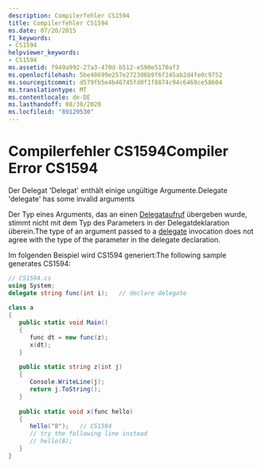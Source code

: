 ```yaml
---
description: Compilerfehler CS1594
title: Compilerfehler CS1594
ms.date: 07/20/2015
f1_keywords:
- CS1594
helpviewer_keywords:
- CS1594
ms.assetid: f949a992-27a3-470d-b512-e590e5170af3
ms.openlocfilehash: 5be48699e257e272306b9f6f245ab2d4fe0c9752
ms.sourcegitcommit: d579fb5e4b46745fd0f1f8874c94c6469ce58604
ms.translationtype: MT
ms.contentlocale: de-DE
ms.lasthandoff: 08/30/2020
ms.locfileid: "89129530"
---
```

# <a name="compiler-error-cs1594"></a><span data-ttu-id="b89c5-103">Compilerfehler CS1594</span><span class="sxs-lookup"><span data-stu-id="b89c5-103">Compiler Error CS1594</span></span>
<span data-ttu-id="b89c5-104">Der Delegat 'Delegat' enthält einige ungültige Argumente.</span><span class="sxs-lookup"><span data-stu-id="b89c5-104">Delegate 'delegate' has some invalid arguments</span></span>  
  
 <span data-ttu-id="b89c5-105">Der Typ eines Arguments, das an einen [Delegataufruf](../language-reference/builtin-types/reference-types.md) übergeben wurde, stimmt nicht mit dem Typ des Parameters in der Delegatdeklaration überein.</span><span class="sxs-lookup"><span data-stu-id="b89c5-105">The type of an argument passed to a [delegate](../language-reference/builtin-types/reference-types.md) invocation does not agree with the type of the parameter in the delegate declaration.</span></span>  
  
 <span data-ttu-id="b89c5-106">Im folgenden Beispiel wird CS1594 generiert:</span><span class="sxs-lookup"><span data-stu-id="b89c5-106">The following sample generates CS1594:</span></span>  
  
```csharp  
// CS1594.cs  
using System;  
delegate string func(int i);   // declare delegate  
  
class a  
{  
   public static void Main()  
   {  
      func dt = new func(z);  
      x(dt);  
   }  
  
   public static string z(int j)  
   {  
      Console.WriteLine(j);  
      return j.ToString();  
   }  
  
   public static void x(func hello)  
   {  
      hello("8");   // CS1594  
      // try the following line instead  
      // hello(8);  
   }  
}  
```
